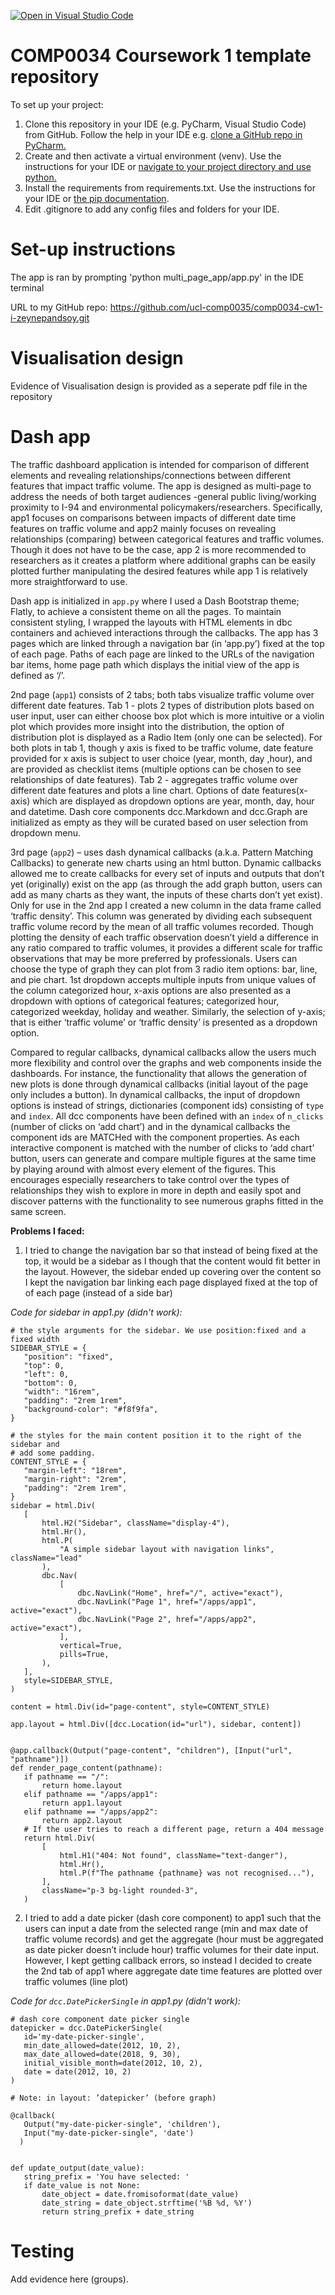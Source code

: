 [![Open in Visual Studio Code](https://classroom.github.com/assets/open-in-vscode-c66648af7eb3fe8bc4f294546bfd86ef473780cde1dea487d3c4ff354943c9ae.svg)](https://classroom.github.com/online_ide?assignment_repo_id=9743602&assignment_repo_type=AssignmentRepo)
# COMP0034 Coursework 1 template repository

To set up your project:

1. Clone this repository in your IDE (e.g. PyCharm, Visual Studio Code) from GitHub. Follow the help in your IDE
   e.g. [clone a GitHub repo in PyCharm.](https://www.jetbrains.com/help/pycharm/manage-projects-hosted-on-github.html#clone-from-GitHub)
2. Create and then activate a virtual environment (venv). Use the instructions for your IDE
   or [navigate to your project directory and use python.](https://packaging.python.org/guides/installing-using-pip-and-virtual-environments/)
3. Install the requirements from requirements.txt. Use the instructions for your IDE
   or [the pip documentation](https://pip.pypa.io/en/latest/user_guide/#requirements-files).
4. Edit .gitignore to add any config files and folders for your IDE. 


# Set-up instructions

The app is ran by prompting 'python multi_page_app/app.py' in the IDE terminal

URL to my GitHub repo: https://github.com/ucl-comp0035/comp0034-cw1-i-zeynepandsoy.git

# Visualisation design

Evidence of Visualisation design is provided as a seperate pdf file in the repository 


# Dash app

The traffic dashboard application is intended for comparison of different elements and revealing relationships/connections between different features that impact traffic volume. The app is designed as multi-page to address the needs of both target audiences -general public living/working proximity to I-94 and environmental policymakers/researchers. Specifically, app1 focuses on comparisons between impacts of different date time features on traffic volume and app2 mainly focuses on revealing relationships (comparing) between categorical features and traffic volumes. Though it does not have to be the case, app 2 is more recommended to researchers as it creates a platform where additional graphs can be easily plotted further manipulating the desired features while app 1 is relatively more straightforward to use.

Dash app is initialized in `app.py` where I used a Dash Bootstrap theme; Flatly, to achieve a consistent theme on all the pages. To maintain consistent styling, I wrapped the layouts with HTML elements in dbc containers and achieved interactions through the callbacks. The app has 3 pages which are linked through a navigation bar (in ‘app.py’) fixed at the top of each page. Paths of each page are linked to the URLs of the navigation bar items, home page path which displays the initial view of the app is defined as ‘/’.


2nd page (`app1`) consists of 2 tabs; both tabs visualize traffic volume over different date features. Tab 1 - plots 2 types of distribution plots based on user input, user can either choose box plot which is more intuitive or a violin plot which provides more insight into the distribution, the option of distribution plot is displayed as a Radio Item (only one can be selected). For both plots in tab 1, though y axis is fixed to be traffic volume, date feature provided for x axis is subject to user choice (year, month, day ,hour), and are provided as checklist items (multiple options can be chosen to see relationships of date features). Tab 2 - aggregates traffic volume over different date features and plots a line chart. Options of date features(x-axis) which are displayed as dropdown options are year, month, day, hour and datetime. Dash core components dcc.Markdown and dcc.Graph are initialized as empty as they will be curated based on user selection from dropdown menu.


3rd page (`app2`) – uses dash dynamical callbacks (a.k.a. Pattern Matching Callbacks) to generate new charts using an html button. Dynamic callbacks allowed me to create callbacks for every set of inputs and outputs that don’t yet (originally) exist on the app (as through the add graph button, users can add as many charts as they want, the inputs of these charts don’t yet exist). Only for use in the 2nd app I created a new column in the data frame called ‘traffic density’. This column was generated by dividing each subsequent traffic volume record by the mean of all traffic volumes recorded. Though plotting the density of each traffic observation doesn’t yield a difference in any ratio compared to traffic volumes, it provides a different scale for traffic observations that may be more preferred by professionals. Users can choose the type of graph they can plot from 3 radio item options: bar, line, and pie chart. 1st dropdown accepts multiple inputs from unique values of the column categorized hour, x-axis options are also presented as a dropdown with options of categorical features; categorized hour, categorized weekday, holiday and weather. Similarly, the selection of y-axis; that is either ‘traffic volume’ or ‘traffic density’ is presented as a dropdown option. 

Compared to regular callbacks, dynamical callbacks allow the users much more flexibility and control over the graphs and web components inside the dashboards. For instance, the functionality that allows the generation of new plots is done through dynamical callbacks (initial layout of the page only includes a button). In dynamical callbacks, the input of dropdown options is instead of strings, dictionaries (component ids) consisting of `type` and `index`. All dcc components have been defined with an `index` of `n_clicks` (number of clicks on ‘add chart’) and in the dynamical callbacks the component ids are MATCHed with the component properties. As each interactive component is matched with the number of clicks to ‘add chart’ button, users can generate and compare multiple figures at the same time by playing around with almost every element of the figures. This encourages especially researchers to take control over the types of relationships they wish to explore in more in depth and easily spot and discover patterns with the functionality to see numerous graphs fitted in the same screen.


**Problems I faced:**

1. I tried to change the navigation bar so that instead of being fixed at the top, it would be a sidebar as I though that the content would fit better in the layout. However, the sidebar ended up covering over the content so I kept the navigation bar linking each page displayed fixed at the top of of each page (instead of a side bar)    

*Code for sidebar in app1.py (didn't work):*

```
# the style arguments for the sidebar. We use position:fixed and a fixed width
SIDEBAR_STYLE = {
   "position": "fixed",
   "top": 0,
   "left": 0,
   "bottom": 0,
   "width": "16rem",
   "padding": "2rem 1rem",
   "background-color": "#f8f9fa",
}

# the styles for the main content position it to the right of the sidebar and
# add some padding.
CONTENT_STYLE = {
   "margin-left": "18rem",
   "margin-right": "2rem",
   "padding": "2rem 1rem",
}
sidebar = html.Div(
   [
       html.H2("Sidebar", className="display-4"),
       html.Hr(),
       html.P(
           "A simple sidebar layout with navigation links", className="lead"
       ),
       dbc.Nav(
           [
               dbc.NavLink("Home", href="/", active="exact"),
               dbc.NavLink("Page 1", href="/apps/app1", active="exact"),
               dbc.NavLink("Page 2", href="/apps/app2", active="exact"),
           ],
           vertical=True,
           pills=True,
       ),
   ],
   style=SIDEBAR_STYLE,
)

content = html.Div(id="page-content", style=CONTENT_STYLE)

app.layout = html.Div([dcc.Location(id="url"), sidebar, content])


@app.callback(Output("page-content", "children"), [Input("url", "pathname")])
def render_page_content(pathname):
   if pathname == "/":
       return home.layout
   elif pathname == "/apps/app1":
       return app1.layout
   elif pathname == "/apps/app2":
       return app2.layout
   # If the user tries to reach a different page, return a 404 message
   return html.Div(
       [
           html.H1("404: Not found", className="text-danger"),
           html.Hr(),
           html.P(f"The pathname {pathname} was not recognised..."),
       ],
       className="p-3 bg-light rounded-3",
   )
```

2.	I tried to add a date picker (dash core component) to app1 such that the users can input a date from the selected range (min and max date of traffic volume records) and get the aggregate (hour must be aggregated as date picker doesn’t include hour) traffic volumes for their date input. However, I kept getting callback errors, so instead I decided to create the 2nd tab of app1 where aggregate date time features are plotted over traffic volumes (line plot)

*Code for `dcc.DatePickerSingle` in app1.py (didn't work):*

```
# dash core component date picker single
datepicker = dcc.DatePickerSingle(
   id='my-date-picker-single',
   min_date_allowed=date(2012, 10, 2),
   max_date_allowed=date(2018, 9, 30),
   initial_visible_month=date(2012, 10, 2),
   date = date(2012, 10, 2)
)

# Note: in layout: ’datepicker’ (before graph) 

@callback(
   Output("my-date-picker-single", 'children'),
   Input("my-date-picker-single", 'date')
  )


def update_output(date_value):
   string_prefix = 'You have selected: '
   if date_value is not None:
       date_object = date.fromisoformat(date_value)
       date_string = date_object.strftime('%B %d, %Y')
       return string_prefix + date_string

```




# Testing

Add evidence here (groups).
